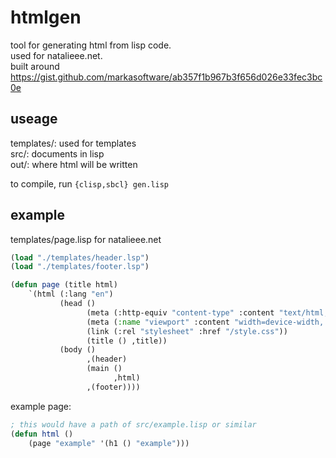 # htmlgen
tool for generating html from lisp code.<br> 
used for natalieee.net.<br>
built around https://gist.github.com/markasoftware/ab357f1b967b3f656d026e33fec3bc0e<br>

## useage
templates/: used for templates<br>
src/: documents in lisp <br>
out/: where html will be written<br>

to compile, run `{clisp,sbcl} gen.lisp`

## example
templates/page.lisp for natalieee.net
```lisp
(load "./templates/header.lsp")
(load "./templates/footer.lsp")

(defun page (title html)
    `(html (:lang "en") 
           (head ()
                 (meta (:http-equiv "content-type" :content "text/html; charset=utf-8"))
                 (meta (:name "viewport" :content "width=device-width, initial-scale=1"))
                 (link (:rel "stylesheet" :href "/style.css"))
                 (title () ,title))
           (body () 
                 ,(header)
                 (main () 
                       ,html)
                 ,(footer))))
```

example page:
```lisp 
; this would have a path of src/example.lisp or similar
(defun html ()
    (page "example" '(h1 () "example")))
```
